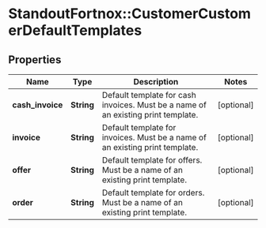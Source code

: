 # StandoutFortnox::CustomerCustomerDefaultTemplates

## Properties
Name | Type | Description | Notes
------------ | ------------- | ------------- | -------------
**cash_invoice** | **String** | Default template for cash invoices. Must be a name of an existing print template. | [optional] 
**invoice** | **String** | Default template for invoices. Must be a name of an existing print template. | [optional] 
**offer** | **String** | Default template for offers. Must be a name of an existing print template. | [optional] 
**order** | **String** | Default template for orders. Must be a name of an existing print template. | [optional] 


